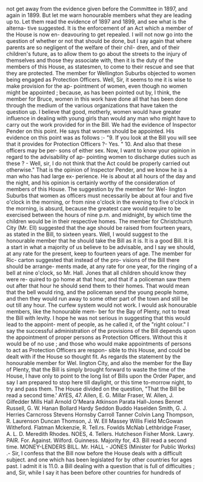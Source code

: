 not get away from the evidence given before the Committee in 1897, and again in 1899. But let me warn honourable members what they are leading up to. Let them read the evidence of 1897 and 1899, and see what is the alterna- tive suggested. It is the enforcement of an Act which a member of the House is now en- deavouring to get repealed. I will not now go into the question of whether or not that should be done, but I say again that where parents are so negligent of the welfare of their chil- dren, and of their children's future, as to allow them to go about the streets to the injury of themselves and those they associate with, then it is the duty of the members of this House, as statesmen, to come to their rescue and see that they are protected. The member for Wellington Suburbs objected to women being engaged as Protection Officers. Well, Sir, it seems to me it is wise to make provision for the ap- pointment of women, even though no women might be appointed ; because, as has been pointed out by, I think, the member for Bruce, women in this work have done all that has been done through the medium of the various organizations that have taken the question up. I believe that good, motherly, women would have greater influence in dealing with young girls than would any man who might have to carry out the work provided for in the Bill. We had the evidence of Inspector Pender on this point. He says that women should be appointed. His evidence on this point was as follows :- "9. If you look at the Bill you will see that it provides for Protection Officers ?- Yes. " 10. And also that these officers may be per- sons of either sex. Now, I want to know your opinion in regard to the advisability of ap- pointing women to discharge duties such as these ? - Well, sir, I do not think that the Act could be properly carried out otherwise." That is the opinion of Inspector Pender, and we know he is a man who has had large ex- perience. He is about at all hours of the day and the night, and his opinion is certainly worthy of the consideration of members of this House. The suggestion by the member for Wel- lington Suburbs that women as officers must necessarily be about at four and five o'clock in the morning, or from nine o'clock in the evening to five o'clock in the morning, is absurd, because the greatest care would require to be exercised between the hours of nine p.m. and midnight, by which time the children would be in their respective homes. The member for Christchurch City (Mr. Ell) suggested that the age should be raised from fourteen years, as stated in the Bill, to sixteen years. Well, I would suggest to the honourable member that he should take the Bill as it is. It is a good Bill. It is a start in what a majority of us believe to be advisable, and I say we should, at any rate for the present, keep to fourteen years of age. The member for Ric- carton suggested that instead of the pro- visions of the Bill there should be arrange- ments made, at any rate for one year, for the ringing of a bell at nine o'clock, so Mr. Hall. Jones that all children should know they were re- quired to go home at that hour, and that if a policeman saw them out after that hour he should send them to their homes. That would mean that the bell would ring, and the policeman send the young people home, and then they would run away to some other part of the town and still be out till any hour. The curfew system would not work. I would ask honourable members, like the honourable mem- ber for the Bay of Plenty, not to treat the Bill with levity. I hope he was not serious in suggesting that this would lead to the appoint- ment of people, as he called it, of the "right colour." I say the successful administration of the provisions of the Bill depends upon the appointment of proper persons as Protection Officers. Without this it would be of no use ; and those who would make appointments of persons to act as Protection Officers are respon- sible to this House, and could be dealt with if the House so thought fit. As regards the statement by the honourable member for Wel. lington City, and also the member for the Bay of Plenty, that the Bill is simply brought forward to waste the time of the House, I have only to point to the long list of Bills upon the Order Paper, and say I am prepared to stop here till daylight, or this time to-morrow night, to try and pass them. The House divided on the question, "That the Bill be read a second time.' AYES, 47. Allen, E. G. Millar Fraser, W. Allen, J. Gilfedder Mills Hall Arnold O'Meara Atkinson Parata Hall-Jones Bennet Russell, G. W. Hanan Bollard Hardy Seddon Buddo Haselden Smith, G. J. Herries Carncross Stevens Hornsby Carroll Tanner Colvin Lang Thompson, R. Laurenson Duncan Thomson, J. W. Ell Massey Willis Field McGowan Witheford. Flatman Mckenzie, R. Tell.rs. Fowlds McNab Lethbridge Fraser, A. L. D. Meredith Rhodes. NOES, 4. Tellers. Hutcheson Fisher Monk. Lawry. PAIR. For. Against. Wilford. Guinness. Majority for, 43. Bill read a second time. MONEY-LENDERS BILL. Mr. HALL - JONES (Minister for Public Works) .- Sir, I confess that the Bill now before the House deals with a difficult subject. and one which has been legislated for by other countries for ages past. I admit it is 11.0. a Bill dealing with a question that is full of difficulties ; and, Sir, while I say it has been before other countries for hundreds of 